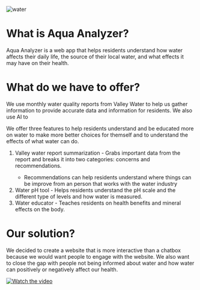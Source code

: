 ![water](https://github.com/user-attachments/assets/ecb15a19-b5cf-43f6-9d57-5fb40142f8b8)
<h1>What is Aqua Analyzer?</h1>
<p>Aqua Analyzer is a web app that helps residents understand how water affects their daily life, the source of their local water, and what effects it may have on their health.

<h1>What do we have to offer?</h1>
  We use monthly water quality reports from Valley Water to help us gather information to provide accurate data and information for residents. We also use AI to </p>
<p>We offer three features to help residents understand and be educated more on water to make more better choices for themself and to understand the effects of what water can do.</p>
<ol>
  <li>Valley water report summarization - Grabs important data from the report and breaks it into two categories: concerns and recommendations.</li>
  <ul>
    <li>Recommendations can help residents understand where things can be improve from an person that works with the water industry</li>
  </ul>
  <li>Water pH tool - Helps residents understand the pH scale and the different type of levels and how water is measured.</li>
  <li>Water educator - Teaches residents on health benefits and mineral effects on the body.</li>
</ol>

<h1>Our solution?</h1>
<p>We decided to create a website that is more interactive than a chatbox because we would want people to engage with the website. We also want to close the gap with people not being informed about water and how water can positively or negatively affect our health.</p>

[![Watch the video](https://img.youtube.com/vi/eC3y3VMIhj4/hqdefault.jpg)](https://www.youtube.com/watch?v=eC3y3VMIhj4)
